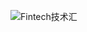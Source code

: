 ![Fintech技术汇](https://img2020.cnblogs.com/blog/498574/202008/498574-20200801213206265-563825556.jpg)
